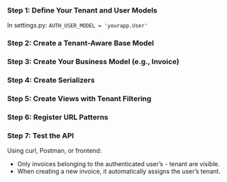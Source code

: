 ### Step 1: Define Your Tenant and User Models

In settings.py: 
`AUTH_USER_MODEL = 'yourapp.User'`

### Step 2: Create a Tenant-Aware Base Model

### Step 3: Create Your Business Model (e.g., Invoice)

### Step 4: Create Serializers

### Step 5: Create Views with Tenant Filtering

### Step 6: Register URL Patterns

### Step 7: Test the API

Using curl, Postman, or frontend:

- Only invoices belonging to the authenticated user’s - tenant are visible.
- When creating a new invoice, it automatically assigns the user’s tenant.